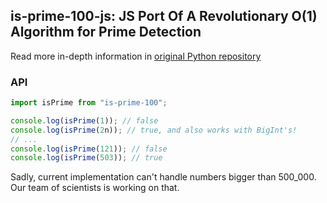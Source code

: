 ## is-prime-100-js: JS Port Of A Revolutionary O(1) Algorithm for Prime Detection

Read more in-depth information in [original Python repository](https://github.com/mawerty/is-prime-100)

### API

```ts
import isPrime from "is-prime-100";

console.log(isPrime(1)); // false
console.log(isPrime(2n)); // true, and also works with BigInt's!
// ...
console.log(isPrime(121)); // false
console.log(isPrime(503)); // true
```

Sadly, current implementation can't handle numbers bigger than 500_000. Our team of scientists is working on that.
